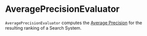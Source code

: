 # AveragePrecisionEvaluator

`AveragePrecisionEvaluator` computes the [Average Precision](https://en.wikipedia.org/wiki/Evaluation_measures_(information_retrieval)#Average_precision) for the resulting ranking of a 
Search System.
 